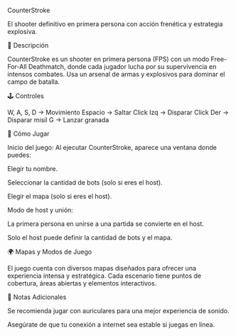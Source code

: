 CounterStroke



El shooter definitivo en primera persona con acción frenética y estrategia explosiva.

🎯 Descripción

CounterStroke es un shooter en primera persona (FPS) con un modo Free-For-All Deathmatch, donde cada jugador lucha por su supervivencia en intensos combates. Usa un arsenal de armas y explosivos para dominar el campo de batalla.

🕹️ Controles

W, A, S, D  -> Movimiento
Espacio     -> Saltar
Click Izq   -> Disparar
Click Der   -> Disparar misil
G           -> Lanzar granada

🚀 Cómo Jugar

Inicio del juego: Al ejecutar CounterStroke, aparece una ventana donde puedes:

Elegir tu nombre.

Seleccionar la cantidad de bots (solo si eres el host).

Elegir el mapa (solo si eres el host).

Modo de host y unión:

La primera persona en unirse a una partida se convierte en el host.

Solo el host puede definir la cantidad de bots y el mapa.

🌍 Mapas y Modos de Juego

El juego cuenta con diversos mapas diseñados para ofrecer una experiencia intensa y estratégica. Cada escenario tiene puntos de cobertura, áreas abiertas y elementos interactivos.


📌 Notas Adicionales

Se recomienda jugar con auriculares para una mejor experiencia de sonido.

Asegúrate de que tu conexión a internet sea estable si juegas en línea.
